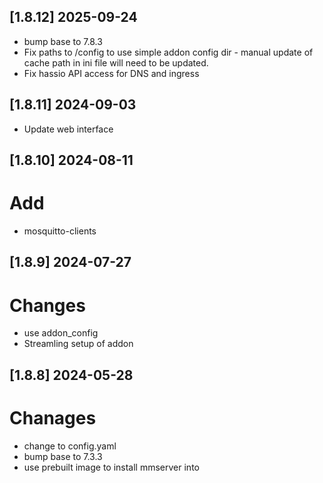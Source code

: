## [1.8.12] 2025-09-24
 - bump base to 7.8.3
 - Fix paths to /config to use simple addon config dir - manual update of cache path in ini file will need to be updated.
 - Fix hassio API access for DNS and ingress

## [1.8.11] 2024-09-03
 - Update web interface

## [1.8.10] 2024-08-11
# Add
 - mosquitto-clients

## [1.8.9] 2024-07-27
# Changes
 - use addon_config
 - Streamling setup of addon

## [1.8.8] 2024-05-28
# Chanages
 - change to config.yaml
 - bump base to 7.3.3
 - use prebuilt image to install mmserver into

